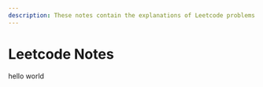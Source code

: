 ```yaml
---
description: These notes contain the explanations of Leetcode problems.
---
```


# Leetcode Notes

hello world

